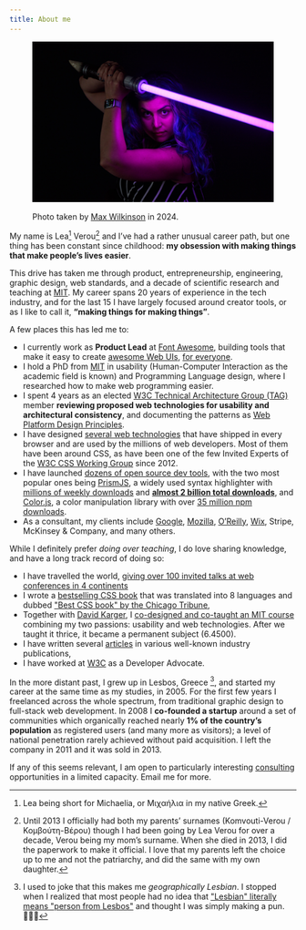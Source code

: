 ```yaml
---
title: About me
---
```




<figure class="full-width">
<img src="images/lightsaber.jpg" alt="Photo of me smiling" style="max-height: min(75vh, 500px); object-position: 50% 31%">
<figcaption>

Photo taken by [Max Wilkinson](https://madebyprisma.com/) in 2024.
</figcaption>
</figure>

My name is Lea[^firstname] Verou[^lastname] and
I’ve had a rather unusual career path, but one thing has been constant since childhood:
**my obsession with making things that make people’s lives easier**.

[^firstname]: Lea being short for Michaelia, or Μιχαήλια in my native Greek.

[^lastname]: Until 2013 I officially had both my parents’ surnames (Komvouti-Verou / Κομβούτη-Βέρου) though I had been going by Lea Verou for over a decade, Verou being my mom’s surname. When she died in 2013, I did the paperwork to make it official. I love that my parents left the choice up to me and not the patriarchy, and did the same with my own daughter.

This drive has taken me through product, entrepreneurship, engineering, graphic design, web standards, and a decade of scientific research and teaching at [MIT](http://mit.edu).
My career spans 20 years of experience in the tech industry, and for the last 15 I have largely focused around creator tools, or as I like to call it, **“making things for making things”**.

A few places this has led me to:
- I currently work as **Product Lead** at [Font Awesome](https://fontawesome.com/), building tools that make it easy to create [awesome Web UIs](https://webawesome.com/), [for everyone](https://lea.verou.me/blog/2024/awesome/).
- I hold a PhD from [MIT](http://mit.edu) in usability (Human-Computer Interaction as the academic field is known) and Programming Language design, where I researched how to make web programming easier.
- I spent 4 years as an elected [W3C Technical Architecture Group (TAG)](https://en.wikipedia.org/wiki/Technical_Architecture_Group) member **reviewing proposed web technologies for usability and architectural consistency**,
and documenting the patterns as [Web Platform Design Principles](https://w3.org/TR/design-principles/).
- I have designed [several web technologies](/specs) that have shipped in every browser and are used by the millions of web developers. Most of them have been around CSS, as have been one of the few Invited Experts of the [W3C CSS Working Group](http://www.w3.org/Style/CSS/members.en.php3) since 2012.
- I have launched [dozens of open source dev tools](http://github.com/leaverou), with the two most popular ones being
[PrismJS](http://prismjs.com), a widely used syntax highlighter with [millions of weekly downloads](https://www.npmjs.com/package/prismjs) and [**almost 2 billion total downloads**](https://npm-stat.com/charts.html?package=prismjs&from=2012-07),
and [Color.js](https://colorjs.io), a color manipulation library with over [35 million npm downloads](https://limonte.dev/total-npm-downloads/?package=colorjs.io).
- As a consultant, my clients include [Google](https://google.com), [Mozilla](https://mozilla.com), [O’Reilly](https://oreilly.com), [Wix](https://wix.com), Stripe,  McKinsey & Company, and many others.

While I definitely prefer _doing over teaching_, I do love sharing knowledge, and have a long track record of doing so:

- I have travelled the world, [giving over 100 invited talks at web conferences in 4 continents](http://lea.verou.me/speaking)
- I wrote a [bestselling CSS book](http://www.amazon.com/CSS-Secrets-Lea-Verou/dp/1449372635?tag=leaverou-20) that was translated into 8 languages and dubbed ["Best CSS book" by the Chicago Tribune](https://www.chicagotribune.com/consumer-reviews/sns-bestreviews-electronics-the-best-css-book-20200701-kda2pyikobda5o3c4ivi4wzfui-story.html),
- Together with [David Karger](https://en.wikipedia.org/wiki/David_Karger), I [co-designed and co-taught an MIT course](https://designftw.mit.edu) combining my two passions: usability and web technologies. After we taught it thrice, it became a permanent subject (6.4500).
- I have written several [articles](https://lea.verou.me/publications/#articles) in various well-known industry publications,
- I have worked at [W3C](http://w3.org) as a Developer Advocate.

In the more distant past, I grew up in Lesbos, Greece [^lesbos], and started my career at the same time as my studies, in 2005.
For the first few years I freelanced across the whole spectrum, from traditional graphic design to full-stack web development.
In 2008 I **co-founded a startup** around a set of communities which organically reached nearly **1% of the country’s population** as registered users (and many more as visitors); a level of national penetration rarely achieved without paid acquisition.
I left the company in 2011 and it was sold in 2013.

[^lesbos]: I used to joke that this makes me _geographically Lesbian_.
I stopped when I realized that most people had no idea that ["Lesbian" literally means "person from Lesbos"](https://en.wikipedia.org/wiki/Lesbian#Etymology) and thought I was simply making a pun. 🤦🏽‍♀️

If any of this seems relevant,
I am open to particularly interesting [consulting](/consulting) opportunities in a limited capacity.
<a class="contact">Email me</a> for more.

<!--
I also have a CV! It’s just as infrequently updated as other CVs, but here it is if you want it:

<a href="http://lea.verou.me/view-cv.png "View my CV")](https://cv.verou.me/" class="call-to-action">http://lea.verou.me/view-cv.png "View my CV")](https://cv.verou.me/</a>
-->


